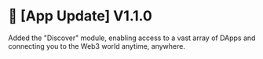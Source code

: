 # 🔄 \[App Update] V1.1.0

Added the "Discover" module, enabling access to a vast array of DApps and connecting you to the Web3 world anytime, anywhere.

